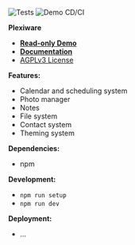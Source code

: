![Tests]() ![Demo CD/CI]()

**Plexiware**
- **[Read-only Demo]()**
- **[Documentation]()**
- [AGPLv3 License]()

**Features:**
- Calendar and scheduling system
- Photo manager
- Notes
- File system
- Contact system
- Theming system

**Dependencies:**
- npm

**Development:**
- `npm run setup`
- `npm run dev`

**Deployment:**
- ...
